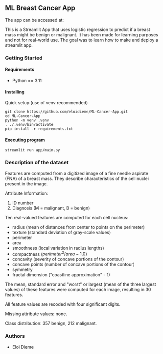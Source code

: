 ## ML Breast Cancer App

The app can be accessed at: 

This is a Streamlit App that uses logistic regression to predict if a breast mass might be benign or malignant. It has been made for learning purposes and not for real-world use. The goal was to learn how to make and deploy a streamlit app.

### Getting Started

#### Requirements
- Python == 3.11

#### Installing
Quick setup (use of venv recommended)
```
git clone https://github.com/eloidieme/ML-Cancer-App.git
cd ML-Cancer-App
python -m venv .venv
. ./.venv/bin/activate
pip install -r requirements.txt
```

#### Executing program
```
streamlit run app/main.py
```

### Description of the dataset

Features are computed from a digitized image of a fine needle aspirate (FNA) of a breast mass. They describe characteristics of the cell nuclei present in the image.

Attribute Information:

1. ID number
2. Diagnosis (M = malignant, B = benign)

Ten real-valued features are computed for each cell nucleus:

* radius (mean of distances from center to points on the perimeter)
* texture (standard deviation of gray-scale values)
* perimeter
* area
* smoothness (local variation in radius lengths)
* compactness ($perimeter^2 / area - 1.0$)
* concavity (severity of concave portions of the contour)
* concave points (number of concave portions of the contour)
* symmetry
* fractal dimension ("coastline approximation" - 1)

The mean, standard error and "worst" or largest (mean of the three
largest values) of these features were computed for each image,
resulting in 30 features.

All feature values are recoded with four significant digits.

Missing attribute values: none.

Class distribution: 357 benign, 212 malignant.

### Authors

* Eloi Dieme
